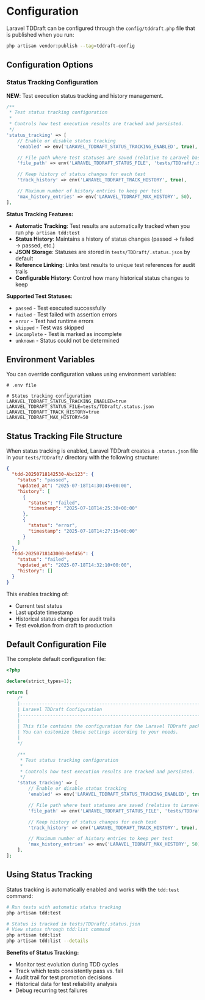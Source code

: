 # Configuration

Laravel TDDraft can be configured through the `config/tddraft.php` file that is published when you run:

```bash
php artisan vendor:publish --tag=tddraft-config
```

## Configuration Options

### Status Tracking Configuration

**NEW**: Test execution status tracking and history management.

```php
/**
 * Test status tracking configuration
 *
 * Controls how test execution results are tracked and persisted.
 */
'status_tracking' => [
    // Enable or disable status tracking
    'enabled' => env('LARAVEL_TDDRAFT_STATUS_TRACKING_ENABLED', true),

    // File path where test statuses are saved (relative to Laravel base path)
    'file_path' => env('LARAVEL_TDDRAFT_STATUS_FILE', 'tests/TDDraft/.status.json'),

    // Keep history of status changes for each test
    'track_history' => env('LARAVEL_TDDRAFT_TRACK_HISTORY', true),

    // Maximum number of history entries to keep per test
    'max_history_entries' => env('LARAVEL_TDDRAFT_MAX_HISTORY', 50),
],
```

**Status Tracking Features:**
- **Automatic Tracking**: Test results are automatically tracked when you run `php artisan tdd:test`
- **Status History**: Maintains a history of status changes (passed → failed → passed, etc.)
- **JSON Storage**: Statuses are stored in `tests/TDDraft/.status.json` by default
- **Reference Linking**: Links test results to unique test references for audit trails
- **Configurable History**: Control how many historical status changes to keep

**Supported Test Statuses:**
- `passed` - Test executed successfully
- `failed` - Test failed with assertion errors
- `error` - Test had runtime errors
- `skipped` - Test was skipped
- `incomplete` - Test is marked as incomplete
- `unknown` - Status could not be determined

## Environment Variables

You can override configuration values using environment variables:

```env
# .env file

# Status tracking configuration
LARAVEL_TDDRAFT_STATUS_TRACKING_ENABLED=true
LARAVEL_TDDRAFT_STATUS_FILE=tests/TDDraft/.status.json
LARAVEL_TDDRAFT_TRACK_HISTORY=true
LARAVEL_TDDRAFT_MAX_HISTORY=50
```

## Status Tracking File Structure

When status tracking is enabled, Laravel TDDraft creates a `.status.json` file in your `tests/TDDraft/` directory with the following structure:

```json
{
  "tdd-20250718142530-Abc123": {
    "status": "passed",
    "updated_at": "2025-07-18T14:30:45+00:00",
    "history": [
      {
        "status": "failed",
        "timestamp": "2025-07-18T14:25:30+00:00"
      },
      {
        "status": "error", 
        "timestamp": "2025-07-18T14:27:15+00:00"
      }
    ]
  },
  "tdd-20250718143000-Def456": {
    "status": "failed",
    "updated_at": "2025-07-18T14:32:10+00:00", 
    "history": []
  }
}
```

This enables tracking of:
- Current test status
- Last update timestamp
- Historical status changes for audit trails
- Test evolution from draft to production

## Default Configuration File

The complete default configuration file:

```php
<?php

declare(strict_types=1);

return [
    /*
    |--------------------------------------------------------------------------
    | Laravel TDDraft Configuration
    |--------------------------------------------------------------------------
    |
    | This file contains the configuration for the Laravel TDDraft package.
    | You can customize these settings according to your needs.
    |
    */

    /**
     * Test status tracking configuration
     *
     * Controls how test execution results are tracked and persisted.
     */
    'status_tracking' => [
        // Enable or disable status tracking
        'enabled' => env('LARAVEL_TDDRAFT_STATUS_TRACKING_ENABLED', true),

        // File path where test statuses are saved (relative to Laravel base path)
        'file_path' => env('LARAVEL_TDDRAFT_STATUS_FILE', 'tests/TDDraft/.status.json'),

        // Keep history of status changes for each test
        'track_history' => env('LARAVEL_TDDRAFT_TRACK_HISTORY', true),

        // Maximum number of history entries to keep per test
        'max_history_entries' => env('LARAVEL_TDDRAFT_MAX_HISTORY', 50),
    ],
];
```

## Using Status Tracking

Status tracking is automatically enabled and works with the `tdd:test` command:

```bash
# Run tests with automatic status tracking
php artisan tdd:test

# Status is tracked in tests/TDDraft/.status.json
# View status through tdd:list command
php artisan tdd:list
php artisan tdd:list --details
```

**Benefits of Status Tracking:**
- Monitor test evolution during TDD cycles
- Track which tests consistently pass vs. fail
- Audit trail for test promotion decisions
- Historical data for test reliability analysis
- Debug recurring test failures
